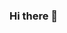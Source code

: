 ### Hi there 👋

<!--
**Robertou2/Robertou2** is a ✨ _special_ ✨ repository because its `README.md` (this file) appears on your GitHub profile.
IT professional since '98, I started in the R & D division in Amper Data. I have also worked in the support and development of HFCs networks,network security and since 2006 I work for the Autonomous Community of Murcia. I have been manager of communications unit for 6 years, managing voice and data communications.
Currently I am working as manager in the telecommunications unit, whose mission is to promote and develop the Information Society in Murcia area. 


Here are some ideas to get you started:

- 🔭 I’m currently working on The Digital Transformation of my house...
- 🌱 I’m currently learning Deeplearning
- 🤔 I’m looking for help with the world
- 💬 Ask me about anything you think I can help you
- 📫 How to reach me: View My profile
-->
